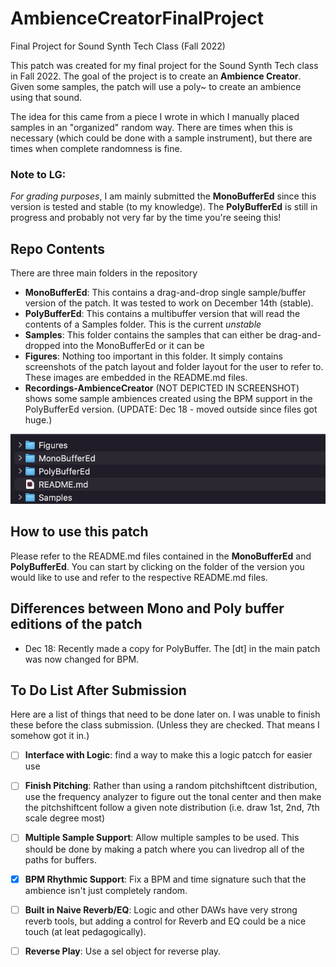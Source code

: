 # AmbienceCreatorFinalProject
Final Project for Sound Synth Tech Class (Fall 2022)

This patch was created for my final project for the Sound Synth Tech class in Fall 2022. The goal of the project is to create an **Ambience Creator**. Given some samples, the patch will use a poly~ to create an ambience using that sound.

The idea for this came from a piece I wrote in which I manually placed samples in an "organized" random way. There are times when this is necessary (which could be done with a sample instrument), but there are times when complete randomness is fine. 

### Note to LG:
*For grading purposes*, I am mainly submitted the **MonoBufferEd** since this version is tested and stable (to my knowledge). The **PolyBufferEd** is still in progress and probably not very far by the time you're seeing this!

## Repo Contents
There are three main folders in the repository
- **MonoBufferEd**: This contains a drag-and-drop single sample/buffer version of the patch. It was tested to work on December 14th (stable). 
- **PolyBufferEd**: This contains a multibuffer version that will read the contents of a Samples folder. This is the current *unstable* 
- **Samples**: This folder contains the samples that can either be drag-and-dropped into the MonoBufferEd or it can be 
- **Figures**: Nothing too important in this folder. It simply contains screenshots of the patch layout and folder layout for the user to refer to. These images are embedded in the README.md files.
- **Recordings-AmbienceCreator** (NOT DEPICTED IN SCREENSHOT) shows some sample ambiences created using the BPM support in the PolyBufferEd version. (UPDATE: Dec 18 - moved outside since files got huge.)

![FolderLayout](Figures/FolderLayout.png)

## How to use this patch
Please refer to the README.md files contained in the **MonoBufferEd** and **PolyBufferEd**. You can start by clicking on the folder of the version you would like to use and refer to the respective README.md files. 

## Differences between Mono and Poly buffer editions of the patch
- Dec 18: Recently made a copy for PolyBuffer. The [dt] in the main patch was now changed for BPM.



## To Do List After Submission
Here are a list of things that need to be done later on. I was unable to finish these before the class submission. (Unless they are checked. That means I somehow got it in.)
- [ ] **Interface with Logic**: find a way to make this a logic patcch for easier use
- [ ] **Finish Pitching**: Rather than using a random pitchshiftcent distribution, use the frequency analyzer to figure out the tonal center and then make the pitchshiftcent follow a given note distribution (i.e. draw 1st, 2nd, 7th scale degree most)
- [ ] **Multiple Sample Support**: Allow multiple samples to be used. This should be done by making a patch where you can livedrop all of the paths for buffers.
- [x] **BPM Rhythmic Support**: Fix a BPM and time signature such that the ambience isn't just completely random.
- [ ] **Built in Naive Reverb/EQ**: Logic and other DAWs have very strong reverb tools, but adding a control for Reverb and EQ could be a nice touch (at leat pedagogically).
- [ ] **Reverse Play**: Use a sel object for reverse play. 

